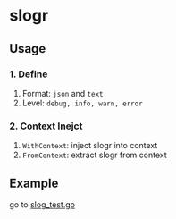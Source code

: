 # slogr

## Usage

### 1. Define

1. Format: `json` and `text`
2. Level: `debug, info, warn, error`

### 2. Context Inejct

1. `WithContext`: inject slogr into context
2. `FromContext`: extract slogr from context 




## Example

go to [slog_test.go](./slogr_test.go)


